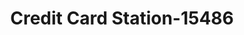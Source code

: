 ---
f_zip-code: 79041
f_state-code: TX
title: Credit Card Station-15486
f_phone: 806-839-2332
f_city-only: Center
f_address: Po Box 1116 Hale Center
f_location-unique-id: '15486'
slug: credit-card-station-15486
updated-on: '2024-05-30T13:46:58.046Z'
created-on: '2024-05-30T13:36:59.803Z'
published-on: '2024-05-30T13:54:32.469Z'
f_city-state: cms/city/center-tx.md
f_company: cms/company/credit-card-station.md
f_state: cms/state/texas.md
layout: '[payday-loan].html'
tags: payday-loan
---
